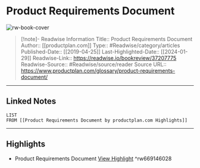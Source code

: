 # Product Requirements Document

![rw-book-cover](https://no-cache.hubspot.com/cta/default/3434168/9e6140b2-e382-45fd-ace0-16435228cf7b.png)
<br>
>[!note]- Readwise Information
>Title:: Product Requirements Document
>Author:: [[productplan.com]]
>Type:: #Readwise/category/articles
>Published-Date:: [[2019-04-25]]
>Last-Highlighted-Date:: [[2024-01-29]]
>Readwise-Link:: https://readwise.io/bookreview/37207775
>Readwise-Source:: #Readwise/source/reader
>Source URL:: https://www.productplan.com/glossary/product-requirements-document/
--- 

## Linked Notes
```dataview
LIST
FROM [[Product Requirements Document by productplan.com Highlights]]
```

---

## Highlights
- Product Requirements Document [View Highlight](https://readwise.io/open/669146028) ^rw669146028
